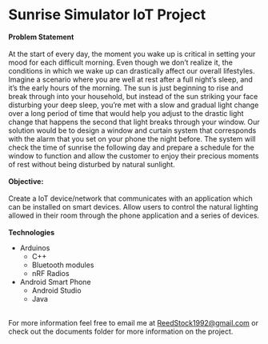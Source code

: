 # Sunrise Simulator IoT Project
<b>Problem Statement</b>
<br><br>
At the start of every day, the moment you wake up is critical in setting your mood for each difficult morning. Even though we don’t realize it, the conditions in which we wake up can drastically affect our overall lifestyles. Imagine a scenario where you are well at rest after a full night’s sleep, and it’s the early hours of the morning. The sun is just beginning to rise and break through into your household, but instead of the sun striking your face disturbing your deep sleep, you’re met with a slow and gradual light change over a long period of time that would help you adjust to the drastic light change that happens the second that light breaks through your window. Our solution would be to design a window and curtain system that corresponds with the alarm that you set on your phone the night before. The system will check the time of sunrise the following day and prepare a schedule for the window to function and allow the customer to enjoy their precious moments of rest without being disturbed by natural sunlight. 
<br><br>
<b>Objective:</b>
<br><br>
Create a IoT device/network that communicates with an application which can be installed on smart devices. Allow users to control the natural lighting allowed in their room through the phone application and a series of devices.
<br><br>
<b>Technologies</b>
  - Arduinos
     - C++
     - Bluetooth modules
     - nRF Radios
  - Android Smart Phone
     - Android Studio
     - Java
<br><br>

For more information feel free to email me at ReedStock1992@gmail.com or check out the documents folder for more information on the project.
